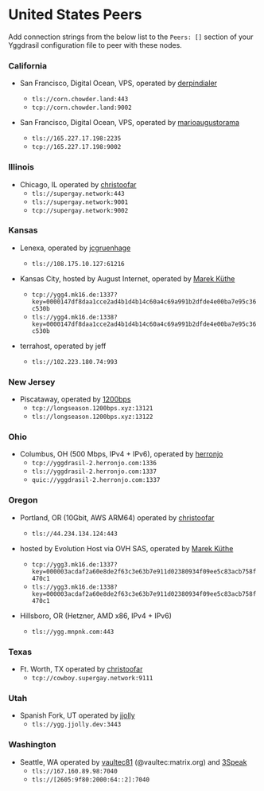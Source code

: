 # United States Peers

Add connection strings from the below list to the `Peers: []` section of your
Yggdrasil configuration file to peer with these nodes.

### California

* San Francisco, Digital Ocean, VPS, operated by [derpindialer](https://github.com/derpindialer)
  * `tls://corn.chowder.land:443`
  * `tcp://corn.chowder.land:9002`

* San Francisco, Digital Ocean, VPS, operated by [marioaugustorama](https://github.com/marioaugustorama)
  * `tls://165.227.17.198:2235`
  * `tcp://165.227.17.198:9002`

### Illinois

* Chicago, IL operated by [christoofar](https://github.com/christoofar)
  * `tls://supergay.network:443`
  * `tls://supergay.network:9001`
  * `tcp://supergay.network:9002`

### Kansas

* Lenexa, operated by [jcgruenhage](https://jcg.re)
  * `tls://108.175.10.127:61216`

* Kansas City, hosted by August Internet, operated by [Marek Küthe](https://mk16.de/)
  * `tcp://ygg4.mk16.de:1337?key=0000147df8daa1cce2ad4b1d4b14c60a4c69a991b2dfde4e00ba7e95c36c530b`
  * `tls://ygg4.mk16.de:1338?key=0000147df8daa1cce2ad4b1d4b14c60a4c69a991b2dfde4e00ba7e95c36c530b`

* terrahost, operated by jeff
  * `tls://102.223.180.74:993`

### New Jersey

* Piscataway, operated by [1200bps](https://longseason.1200bps.xyz)
  * `tcp://longseason.1200bps.xyz:13121`
  * `tls://longseason.1200bps.xyz:13122`

### Ohio

* Columbus, OH (500 Mbps, IPv4 + IPv6), operated by [herronjo](https://joshiepoo.com)
  * `tcp://yggdrasil-2.herronjo.com:1336`
  * `tls://yggdrasil-2.herronjo.com:1337`
  * `quic://yggdrasil-2.herronjo.com:1337`

### Oregon

* Portland, OR (10Gbit, AWS ARM64) operated by [christoofar](https://github.com/christoofar)
  * `tls://44.234.134.124:443`

* hosted by Evolution Host via OVH SAS, operated by [Marek Küthe](https://mk16.de/)
  * `tcp://ygg3.mk16.de:1337?key=000003acdaf2a60e8de2f63c3e63b7e911d02380934f09ee5c83acb758f470c1`
  * `tls://ygg3.mk16.de:1338?key=000003acdaf2a60e8de2f63c3e63b7e911d02380934f09ee5c83acb758f470c1`

* Hillsboro, OR (Hetzner, AMD x86, IPv4 + IPv6)
  * `tls://ygg.mnpnk.com:443`

### Texas

* Ft. Worth, TX operated by [christoofar](https://github.com/christoofar)
  * `tcp://cowboy.supergay.network:9111`

### Utah

* Spanish Fork, UT operated by [jjolly](https://github.com/jjolly)
  * `tls://ygg.jjolly.dev:3443`

### Washington

* Seattle, WA operated by [vaultec81](https://github.com/vaultec81) (@vaultec:matrix.org) and [3Speak](https://3speak.tv)
  * `tls://167.160.89.98:7040`
  * `tls://[2605:9f80:2000:64::2]:7040`
